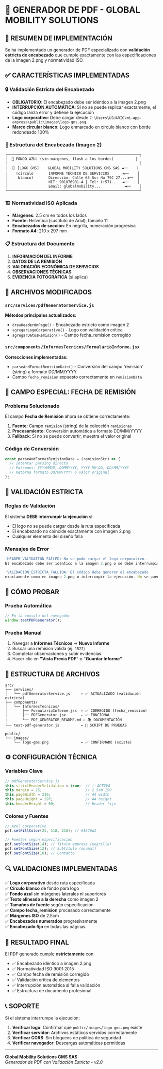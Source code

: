 # 📄 GENERADOR DE PDF - GLOBAL MOBILITY SOLUTIONS

## 🎯 RESUMEN DE IMPLEMENTACIÓN

Se ha implementado un generador de PDF especializado con **validación estricta de encabezado** que cumple exactamente con las especificaciones de la imagen 2.png y normatividad ISO.

## ✅ CARACTERÍSTICAS IMPLEMENTADAS

### 🔒 Validación Estricta del Encabezado

- **OBLIGATORIO**: El encabezado debe ser idéntico a la imagen 2.png
- **INTERRUPCIÓN AUTOMÁTICA**: Si no se puede replicar exactamente, el código lanza error y detiene la ejecución
- **Logo corporativo**: Debe cargar desde `C:\Users\USUARIO\mi-app-empresa\public\images\logo-gms.png`
- **Marco circular blanco**: Logo enmarcado en círculo blanco con borde redondeado 100%

### 📐 Estructura del Encabezado (Imagen 2)

```
┌─────────────────────────────────────────────────────────────┐
│  🔵 FONDO AZUL (sin márgenes, flush a los bordes)          │
│                                                             │
│  ⚪ [LOGO GMS]    GLOBAL MOBILITY SOLUTIONS GMS SAS ◄──    │
│    (círculo       INFORME TÉCNICO DE SERVICIOS      ◄──    │
│     blanco)       Dirección: Calle 65 Sur No 79C 27...◄──  │
│                   NIT: 901876981-4 | Tel: (+57)...  ◄──    │
│                   Email: globalmobility...           ◄──    │
└─────────────────────────────────────────────────────────────┘
```

### 🏗️ Normatividad ISO Aplicada

- **Márgenes**: 2.5 cm en todos los lados
- **Fuente**: Helvetica (sustituto de Arial), tamaño 11
- **Encabezados de sección**: En negrilla, numeración progresiva
- **Formato A4**: 210 x 297 mm

### 📋 Estructura del Documento

1. **INFORMACIÓN DEL INFORME**
2. **DATOS DE LA REMISIÓN**
3. **VALORACIÓN ECONÓMICA DE SERVICIOS**
4. **OBSERVACIONES TÉCNICAS**
5. **EVIDENCIA FOTOGRÁFICA** (si aplica)

## 🔧 ARCHIVOS MODIFICADOS

### `src/services/pdfGeneratorService.js`

**Métodos principales actualizados:**

- `drawHeaderOnPage()` - Encabezado estricto como imagen 2
- `agregarLogoCorporativo()` - Logo con validación crítica
- `agregarDatosRemision()` - Campo fecha_remision corregido

### `src/components/InformesTecnicos/FormularioInforme.jsx`

**Correcciones implementadas:**

- `parseAndFormatRemisionDate()` - Conversión del campo 'remision' (string) a formato DD/MM/YYYY
- Campo `fecha_remision` expuesto correctamente en `remisionData`

## 📝 CAMPO ESPECIAL: FECHA DE REMISIÓN

### Problema Solucionado
El campo **Fecha de Remisión** ahora se obtiene correctamente:

1. **Fuente**: Campo `remision` (string) de la colección `remisiones`
2. **Procesamiento**: Conversión automática a formato DD/MM/YYYY
3. **Fallback**: Si no se puede convertir, muestra el valor original

### Código de Conversión
```javascript
const parseAndFormatRemisionDate = (remisionStr) => {
  // Intentar parsing directo
  // Patrones: YYYYMMDD, DDMMYYYY, YYYY-MM-DD, DD/MM/YYYY
  // Retorna formato DD/MM/YYYY o valor original
};
```

## 🚨 VALIDACIÓN ESTRICTA

### Reglas de Validación

El sistema **DEBE interrumpir la ejecución** si:

- El logo no se puede cargar desde la ruta especificada
- El encabezado no coincide exactamente con imagen 2.png
- Cualquier elemento del diseño falla

### Mensajes de Error

```javascript
'HEADER_VALIDATION_FAILED: No se pudo cargar el logo corporativo. 
El encabezado debe ser idéntico a la imagen 2.png o se debe interrumpir la ejecución.'

'VALIDACIÓN_ESTRICTA_FALLIDA: El código debe generar el encabezado 
exactamente como en imagen 2.png o interrumpir la ejecución. No se puede continuar.'
```

## 🧪 CÓMO PROBAR

### Prueba Automática
```javascript
// En la consola del navegador
window.testPDFGenerator();
```

### Prueba Manual
1. Navegar a **Informes Técnicos** → **Nuevo Informe**
2. Buscar una remisión válida (ej: `1522`)
3. Completar observaciones y subir evidencias
4. Hacer clic en **"Vista Previa PDF"** o **"Guardar Informe"**

## 📁 ESTRUCTURA DE ARCHIVOS

```
src/
├── services/
│   └── pdfGeneratorService.js     ← ✅ ACTUALIZADO (validación estricta)
├── components/
│   └── InformesTecnicos/
│       ├── FormularioInforme.jsx  ← ✅ CORREGIDO (fecha_remision)
│       ├── PDFGenerator.jsx       ← ✅ FUNCIONAL
│       └── PDF_GENERATOR_README.md ← 📚 DOCUMENTACIÓN
└── test-pdf-generator.js          ← 🧪 SCRIPT DE PRUEBAS

public/
└── images/
    └── logo-gms.png               ← ✅ CONFIRMADO (existe)
```

## ⚙️ CONFIGURACIÓN TÉCNICA

### Variables Clave
```javascript
// pdfGeneratorService.js
this.strictHeaderValidation = true;  // ✅ ACTIVA
this.margin = 25;                    // 2.5cm ISO
this.pageWidth = 210;                // A4 width
this.pageHeight = 297;               // A4 height
this.headerHeight = 60;              // Header fijo
```

### Colores y Fuentes
```javascript
// Azul corporativo
pdf.setFillColor(25, 118, 210); // #1976d2

// Fuentes según especificación
pdf.setFontSize(14); // Título empresa (negrilla)
pdf.setFontSize(12); // Subtítulo (normal)
pdf.setFontSize(10); // Contacto
```

## 🔍 VALIDACIONES IMPLEMENTADAS

✅ **Logo corporativo** desde ruta especificada  
✅ **Círculo blanco** de fondo para logo  
✅ **Fondo azul** sin márgenes laterales ni superiores  
✅ **Texto alineado a la derecha** como imagen 2  
✅ **Tamaños de fuente** según especificación  
✅ **Campo fecha_remision** procesado correctamente  
✅ **Márgenes ISO** de 2.5cm  
✅ **Encabezados numerados** progresivamente  
✅ **Encabezado fijo** en todas las páginas  

## 🚀 RESULTADO FINAL

El PDF generado cumple **estrictamente** con:

- ✅ Encabezado idéntico a imagen 2.png
- ✅ Normatividad ISO 9001:2015
- ✅ Campo fecha de remisión corregido
- ✅ Validación crítica de elementos
- ✅ Interrupción automática si falla validación
- ✅ Estructura de documento profesional

## 📞 SOPORTE

Si el sistema interrumpe la ejecución:

1. **Verificar logo**: Confirmar que `public/images/logo-gms.png` existe
2. **Verificar servidor**: Archivos estáticos servidos correctamente
3. **Verificar CORS**: Sin bloqueos de política de seguridad
4. **Verificar navegador**: Descargas automáticas permitidas

---

**Global Mobility Solutions GMS SAS**  
*Generador de PDF con Validación Estricta - v2.0*
